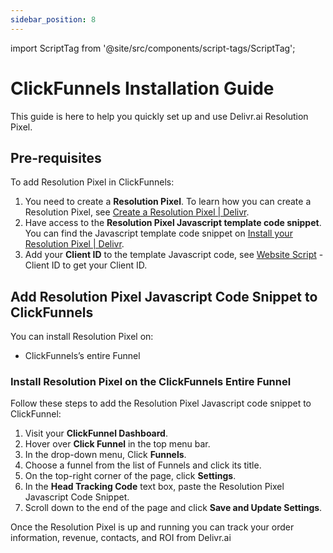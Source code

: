 ```yaml
---
sidebar_position: 8
---
```

import ScriptTag from '@site/src/components/script-tags/ScriptTag';

# ClickFunnels Installation Guide

This guide is here to help you quickly set up and use Delivr.ai Resolution Pixel.

## Pre-requisites

To add Resolution Pixel in ClickFunnels:

1. You need to create a **Resolution Pixel**. To learn how you can create a Resolution Pixel, see [Create a Resolution Pixel | Delivr](https://docs.delivr.ai/docs/resolution-pixel/create-a-pixel).
2. Have access to the **Resolution Pixel Javascript template code snippet**. You can find the Javascript template code snippet on [Install your Resolution Pixel | Delivr](https://docs.delivr.ai/docs/resolution-pixel/install-pixel#javascript-example).
3. Add your **Client ID** to the template Javascript code, see [Website Script](https://app.cdpresolution.com/administration/website-script) - Client ID to get your Client ID.

## Add Resolution Pixel Javascript Code Snippet to ClickFunnels

You can install Resolution Pixel on:
* ClickFunnels’s entire Funnel

### Install Resolution Pixel on the ClickFunnels Entire Funnel

Follow these steps to add the Resolution Pixel Javascript code snippet to ClickFunnel:

1. Visit your **ClickFunnel Dashboard**.
2. Hover over **Click Funnel** in the top menu bar.
3. In the drop-down menu, Click **Funnels**.
4. Choose a funnel from the list of Funnels and click its title.
5. On the top-right corner of the page, click **Settings**.
6. In the **Head Tracking Code** text box, paste the Resolution Pixel Javascript Code Snippet.
7. Scroll down to the end of the page and click **Save and Update Settings**.

Once the Resolution Pixel is up and running you can track your order information, revenue, contacts, and ROI from Delivr.ai

